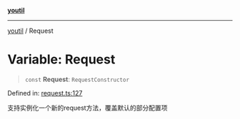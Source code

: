 [**youtil**](../README.md)

***

[youtil](../globals.md) / Request

# Variable: Request

> `const` **Request**: `RequestConstructor`

Defined in: [request.ts:127](https://github.com/sxei/youtil/blob/d9060d657627a7649d5f5235a6f4783a1d5487be/src/request.ts#L127)

支持实例化一个新的request方法，覆盖默认的部分配置项
